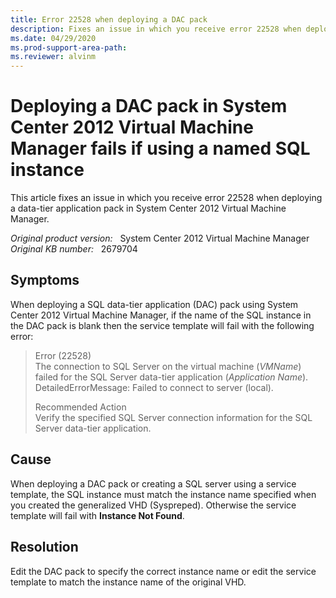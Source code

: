 ```yaml
---
title: Error 22528 when deploying a DAC pack
description: Fixes an issue in which you receive error 22528 when deploying a data-tier application pack in System Center 2012 Virtual Machine Manager.
ms.date: 04/29/2020
ms.prod-support-area-path: 
ms.reviewer: alvinm
---
```

# Deploying a DAC pack in System Center 2012 Virtual Machine Manager fails if using a named SQL instance

This article fixes an issue in which you receive error 22528 when deploying a data-tier application pack in System Center 2012 Virtual Machine Manager.

_Original product version:_ &nbsp; System Center 2012 Virtual Machine Manager  
_Original KB number:_ &nbsp; 2679704

## Symptoms

When deploying a SQL data-tier application (DAC) pack using System Center 2012 Virtual Machine Manager, if the name of the SQL instance in the DAC pack is blank then the service template will fail with the following error:

> Error (22528)  
> The connection to SQL Server on the virtual machine (*VMName*) failed for the SQL Server data-tier application (*Application Name*).  
> DetailedErrorMessage: Failed to connect to server (local).  
>
> Recommended Action  
> Verify the specified SQL Server connection information for the SQL Server data-tier application.

## Cause

When deploying a DAC pack or creating a SQL server using a service template, the SQL instance must match the instance name specified when you created the generalized VHD (Syspreped). Otherwise the service template will fail with **Instance Not Found**.

## Resolution

Edit the DAC pack to specify the correct instance name or edit the service template to match the instance name of the original VHD.

